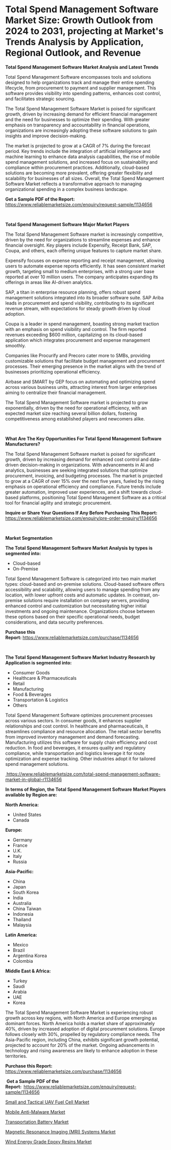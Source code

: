 <p><h1>Total Spend Management Software Market Size: Growth Outlook from 2024 to 2031, projecting at Market's Trends Analysis by Application, Regional Outlook, and Revenue</h1></p><p><strong>Total Spend Management Software Market Analysis and Latest Trends</strong></p>
<p><p>Total Spend Management Software encompasses tools and solutions designed to help organizations track and manage their entire spending lifecycle, from procurement to payment and supplier management. This software provides visibility into spending patterns, enhances cost control, and facilitates strategic sourcing. </p><p>The Total Spend Management Software Market is poised for significant growth, driven by increasing demand for efficient financial management and the need for businesses to optimize their spending. With greater emphasis on transparency and accountability in financial operations, organizations are increasingly adopting these software solutions to gain insights and improve decision-making. </p><p>The market is projected to grow at a CAGR of 7% during the forecast period. Key trends include the integration of artificial intelligence and machine learning to enhance data analysis capabilities, the rise of mobile spend management solutions, and increased focus on sustainability and compliance within procurement practices. Additionally, cloud-based solutions are becoming more prevalent, offering greater flexibility and scalability for businesses of all sizes. Overall, the Total Spend Management Software Market reflects a transformative approach to managing organizational spending in a complex business landscape.</p></p>
<p><strong>Get a Sample PDF of the Report:&nbsp;</strong> <a href="https://www.reliablemarketsize.com/enquiry/request-sample/1134656?utm_campaign=1175&utm_medium=2&utm_source=Github&utm_content=ia&utm_term=08102024&utm_id=total-spend-management-software">https://www.reliablemarketsize.com/enquiry/request-sample/1134656</a></p>
<p>&nbsp;</p>
<p><strong>Total Spend Management Software Major Market Players</strong></p>
<p><p>The Total Spend Management Software market is increasingly competitive, driven by the need for organizations to streamline expenses and enhance financial oversight. Key players include Expensify, Receipt Bank, SAP, Coupa, and others, each offering unique features to capture market share.</p><p>Expensify focuses on expense reporting and receipt management, allowing users to automate expense reports efficiently. It has seen consistent market growth, targeting small to medium enterprises, with a strong user base reported at over 10 million users. The company anticipates expanding its offerings in areas like AI-driven analytics.</p><p>SAP, a titan in enterprise resource planning, offers robust spend management solutions integrated into its broader software suite. SAP Ariba leads in procurement and spend visibility, contributing to its significant revenue stream, with expectations for steady growth driven by cloud adoption.</p><p>Coupa is a leader in spend management, boasting strong market traction with an emphasis on spend visibility and control. The firm reported revenues exceeding $600 million, capitalizing on its cloud-based application which integrates procurement and expense management smoothly.</p><p>Companies like Procurify and Precoro cater more to SMBs, providing customizable solutions that facilitate budget management and procurement processes. Their emerging presence in the market aligns with the trend of businesses prioritizing operational efficiency. </p><p>Airbase and SMART by GEP focus on automating and optimizing spend across various business units, attracting interest from larger enterprises aiming to centralize their financial management. </p><p>The Total Spend Management Software market is projected to grow exponentially, driven by the need for operational efficiency, with an expected market size reaching several billion dollars, fostering competitiveness among established players and newcomers alike.</p></p>
<p>&nbsp;</p>
<p><strong>What Are The Key Opportunities For Total Spend Management Software Manufacturers?</strong></p>
<p><p>The Total Spend Management Software market is poised for significant growth, driven by increasing demand for enhanced cost control and data-driven decision-making in organizations. With advancements in AI and analytics, businesses are seeking integrated solutions that optimize procurement, invoicing, and budgeting processes. The market is projected to grow at a CAGR of over 15% over the next five years, fueled by the rising emphasis on operational efficiency and compliance. Future trends include greater automation, improved user experiences, and a shift towards cloud-based platforms, positioning Total Spend Management Software as a critical tool for financial agility and strategic procurement.</p></p>
<p><strong>Inquire or Share Your Questions If Any Before Purchasing This Report:</strong> <a href="https://www.reliablemarketsize.com/enquiry/pre-order-enquiry/1134656?utm_campaign=1175&utm_medium=2&utm_source=Github&utm_content=ia&utm_term=08102024&utm_id=total-spend-management-software">https://www.reliablemarketsize.com/enquiry/pre-order-enquiry/1134656</a></p>
<p>&nbsp;</p>
<p><strong>Market Segmentation</strong></p>
<p><strong>The Total Spend Management Software Market Analysis by types is segmented into:</strong></p>
<p><ul><li>Cloud-based</li><li>On-Premise</li></ul></p>
<p><p>Total Spend Management Software is categorized into two main market types: cloud-based and on-premise solutions. Cloud-based software offers accessibility and scalability, allowing users to manage spending from any location, with lower upfront costs and automatic updates. In contrast, on-premise solutions require installation on company servers, providing enhanced control and customization but necessitating higher initial investments and ongoing maintenance. Organizations choose between these options based on their specific operational needs, budget considerations, and data security preferences.</p></p>
<p><strong>Purchase this Report:&nbsp;</strong><a href="https://www.reliablemarketsize.com/purchase/1134656?utm_campaign=1175&utm_medium=2&utm_source=Github&utm_content=ia&utm_term=08102024&utm_id=total-spend-management-software">https://www.reliablemarketsize.com/purchase/1134656</a></p>
<p>&nbsp;</p>
<p><strong>The Total Spend Management Software Market Industry Research by Application is segmented into:</strong></p>
<p><ul><li>Consumer Goods</li><li>Healthcare & Pharmaceuticals</li><li>Retail</li><li>Manufacturing</li><li>Food & Beverages</li><li>Transportation & Logistics</li><li>Others</li></ul></p>
<p><p>Total Spend Management Software optimizes procurement processes across various sectors. In consumer goods, it enhances supplier relationships and cost control. In healthcare and pharmaceuticals, it streamlines compliance and resource allocation. The retail sector benefits from improved inventory management and demand forecasting. Manufacturing utilizes this software for supply chain efficiency and cost reduction. In food and beverages, it ensures quality and regulatory compliance, while transportation and logistics leverage it for route optimization and expense tracking. Other industries adopt it for tailored spend management solutions.</p></p>
<p><a href="https://www.reliablemarketsize.com/total-spend-management-software-market-in-global-r1134656?utm_campaign=1175&utm_medium=2&utm_source=Github&utm_content=ia&utm_term=08102024&utm_id=total-spend-management-software">&nbsp;https://www.reliablemarketsize.com/total-spend-management-software-market-in-global-r1134656</a></p>
<p><strong>In terms of Region, the Total Spend Management Software Market Players available by Region are:</strong></p>
<p>
    <p> <strong> North America: </strong>
        <ul>
            <li>United States</li>
            <li>Canada</li>
        </ul>
        </p> 
    <p> <strong> Europe: </strong>
        <ul>
            <li>Germany</li>
            <li>France</li>
            <li>U.K.</li>
            <li>Italy</li>
            <li>Russia</li>
        </ul>
        </p> 
    <p> <strong> Asia-Pacific: </strong>
        <ul>
            <li>China</li>
            <li>Japan</li>
            <li>South Korea</li>
            <li>India</li>
            <li>Australia</li>
            <li>China Taiwan</li>
            <li>Indonesia</li>
            <li>Thailand</li>
            <li>Malaysia</li>
        </ul>
        </p> 
    <p> <strong> Latin America: </strong>
        <ul>
            <li>Mexico</li>
            <li>Brazil</li>
            <li>Argentina Korea</li>
            <li>Colombia</li>
        </ul>
        </p> 
    <p> <strong> Middle East & Africa: </strong>
        <ul>
            <li>Turkey</li>
            <li>Saudi</li>
            <li>Arabia</li>
            <li>UAE</li>
            <li>Korea</li>
        </ul>
    </p>
    </p>
<p><p>The Total Spend Management Software Market is experiencing robust growth across key regions, with North America and Europe emerging as dominant forces. North America holds a market share of approximately 40%, driven by increased adoption of digital procurement solutions. Europe follows closely with 30%, propelled by regulatory compliance needs. The Asia-Pacific region, including China, exhibits significant growth potential, projected to account for 20% of the market. Ongoing advancements in technology and rising awareness are likely to enhance adoption in these territories.</p></p>
<p><strong>Purchase this Report: </strong><a href="https://www.reliablemarketsize.com/purchase/1134656?utm_campaign=1175&utm_medium=2&utm_source=Github&utm_content=ia&utm_term=08102024&utm_id=total-spend-management-software">https://www.reliablemarketsize.com/purchase/1134656</a></p>
<p>&nbsp;<strong>Get a Sample PDF of the Report:&nbsp;&nbsp;</strong><a href="https://www.reliablemarketsize.com/enquiry/request-sample/1134656?utm_campaign=1175&utm_medium=2&utm_source=Github&utm_content=ia&utm_term=08102024&utm_id=total-spend-management-software">https://www.reliablemarketsize.com/enquiry/request-sample/1134656</a></p>
<p><strong></strong></p>
<p><p><a href="https://issuu.com/reportprime-2/docs/small-and-tactical-uav-fuel-cell-ma_1e986dd21bfcc2?utm_campaign=1175&utm_medium=2&utm_source=Github&utm_content=ia&utm_term=08102024&utm_id=total-spend-management-software">Small and Tactical UAV Fuel Cell Market</a></p><p><a href="https://www.linkedin.com/pulse/mobile-anti-malware-market-emerging-trends-future-prospects-0rjrf?utm_campaign=1175&utm_medium=2&utm_source=Github&utm_content=ia&utm_term=08102024&utm_id=total-spend-management-software">Mobile Anti-Malware Market</a></p><p><a href="https://issuu.com/reportprime-2/docs/transportation-battery-market-size-_6d09a4ef8211ff?utm_campaign=1175&utm_medium=2&utm_source=Github&utm_content=ia&utm_term=08102024&utm_id=total-spend-management-software">Transportation Battery Market</a></p><p><a href="https://www.linkedin.com/pulse/global-magnetic-resonance-imaging-mri-systems-nexus-sector-glmtf?utm_campaign=1175&utm_medium=2&utm_source=Github&utm_content=ia&utm_term=08102024&utm_id=total-spend-management-software">Magnetic Resonance Imaging (MRI) Systems Market</a></p><p><a href="https://github.com/GroverBarry/Market-Research-Report-List-7/blob/main/wind-energy-grade-epoxy-resins-market.md?utm_campaign=1175&utm_medium=2&utm_source=Github&utm_content=ia&utm_term=08102024&utm_id=total-spend-management-software">Wind Energy Grade Epoxy Resins Market</a></p></p>